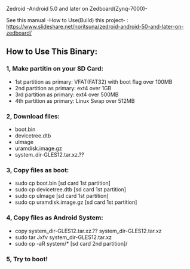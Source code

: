Zedroid -Android 5.0 and later on Zedboard(Zynq-7000)-

See this manual -How to Use(Build) this project- :
https://www.slideshare.net/noritsuna/zedroid-android-50-and-later-on-zedboard/

## How to Use This Binary:
### 1, Make partitin on your SD Card:
- 1st partition as primary: VFAT(FAT32) with boot flag over 100MB
- 2nd partition as primary: ext4 over 1GB
- 3rd partition as primary: ext4 over 500MB
- 4th partition as primary: Linux Swap over 512MB

### 2, Download files:
- boot.bin
- devicetree.dtb
- uImage
- uramdisk.image.gz
- system_dir-GLES12.tar.xz.??

### 3, Copy files as boot:
- sudo cp boot.bin [sd card 1st partition]
- sudo cp devicetree.dtb [sd card 1st partition]
- sudo cp uImage [sd card 1st partition]
- sudo cp uramdisk.image.gz [sd card 1st partition]

### 4, Copy files as Android System:
- copy system_dir-GLES12.tar.xz.?? system_dir-GLES12.tar.xz
- sudo tar Jxfv system_dir-GLES12.tar.xz
- sudo cp -aR system/* [sd card 2nd partition]/

### 5, Try to boot!

